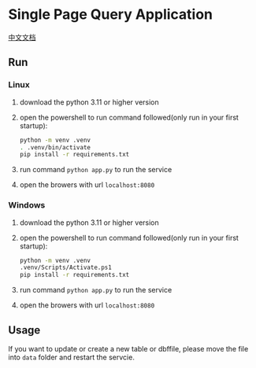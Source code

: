 # Single Page Query Application

[中文文档](./README-zh.md)

## Run

### Linux

1. download the python 3.11 or higher version

2. open the powershell to run command followed(only run in your first startup):
    ```bash
    python -m venv .venv
    . .venv/bin/activate
    pip install -r requirements.txt
    ```

3. run command `python app.py` to run the service

4. open the browers with url `localhost:8080`



### Windows

1. download the python 3.11 or higher version

2. open the powershell to run command followed(only run in your first startup):
    ```bash
    python -m venv .venv
    .venv/Scripts/Activate.ps1
    pip install -r requirements.txt
    ```

3. run command `python app.py` to run the service

4. open the browers with url `localhost:8080`

## Usage

If you want to update or create a new table or dbffile, please move the file into `data` folder and restart the servcie.
